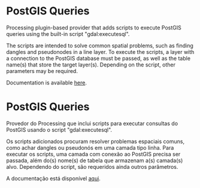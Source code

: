 ﻿# PostGIS Queries

Processing plugin-based provider that adds scripts to execute PostGIS queries using the built-in script "gdal:executesql". 

The scripts are intended to solve common spatial problems, such as finding dangles and pseudonodes in a line layer. To execute the scripts, a layer with a connection to the PostGIS database must be passed, as well as the table name(s) that store the target layer(s). Depending on the script, other parameters may be required.

Documentation is available [here](./help/Tutorial_Scripts_en.odt).

# PostGIS Queries

Provedor do Processing que inclui scripts para executar consultas do PostGIS usando o script "gdal:executesql".

Os scripts adicionados procuram resolver problemas espaciais comuns, como achar dangles ou pseudonós em uma camada tipo linha. Para executar os scripts, uma camada com conexão ao PostGIS precisa ser passada, além do(s) nome(s) de tabela que armazenam a(s) camada(s) alvo. Dependendo do script, são requeridos ainda outros parâmetros.

A documentação está disponível [aqui](./help/Tutorial_Scripts_pt.odt).

